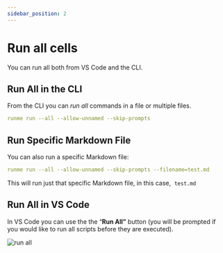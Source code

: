 ```yaml
---
sidebar_position: 2
---
```


# Run all cells

You can run all both from VS Code and the CLI.

## Run All in the CLI

From the CLI you can _run all_ commands in a file or multiple files.

```yaml {"id":"01HRVWKPWWS93DG93X9R29QZCE"}
runme run --all --allow-unnamed --skip-prompts
```

## Run Specific Markdown File

You can also run a specific Markdown file:

```yaml {"id":"01HRVWMYEMRYPWHE5TEDATJAD5"}
runme run --all --allow-unnamed --skip-prompts --filename=test.md
```

This will run just that specific Markdown file, in this case,  `test.md`

## Run All in VS Code

In VS Code you can use the the “**Run All”** button (you will be prompted if you would like to run all scripts before they are executed).

![run all](../../static/img/configuration-page/runme-runall.png)
